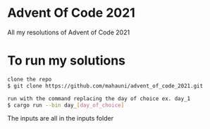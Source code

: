 Advent Of Code 2021
===================

All my resolutions of Advent of Code 2021

# To run my solutions

```bash
clone the repo
$ git clone https://github.com/mahauni/advent_of_code_2021.git

run with the command replacing the day of choice ex. day_1
$ cargo run --bin day_[day_of_choice]
```

The inputs are all in the inputs folder
